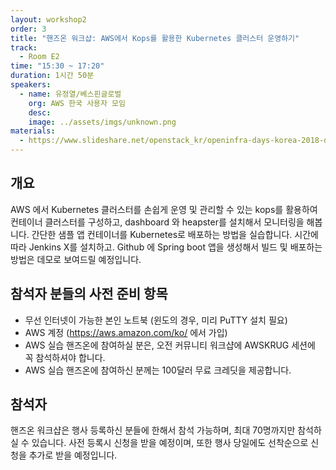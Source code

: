 ```yaml
---
layout: workshop2
order: 3
title: "핸즈온 워크샵: AWS에서 Kops를 활용한 Kubernetes 클러스터 운영하기"
track:
  - Room E2
time: "15:30 ~ 17:20"
duration: 1시간 50분
speakers:
  - name: 유정열/베스핀글로벌
    org: AWS 한국 사용자 모임 
    desc: 
    image: ../assets/imgs/unknown.png
materials:
  - https://www.slideshare.net/openstack_kr/openinfra-days-korea-2018-day-2-e2-aws-kops-kubernetes-cluster
---
```

## 개요
AWS 에서 Kubernetes 클러스터를 손쉽게 운영 및 관리할 수 있는 kops를 활용하여 컨테이너 클러스터를 구성하고, dashboard 와 heapster를 설치해서 모니터링을 해봅니다. 간단한 샘플 앱 컨테이너를 Kubernetes로 배포하는 방법을 실습합니다. 시간에 따라 Jenkins X를 설치하고. Github 에 Spring boot 앱을 생성해서 빌드 및 배포하는 방법은 데모로 보여드릴 예정입니다.

## 참석자 분들의 사전 준비 항목
- 무선 인터넷이 가능한 본인 노트북 (윈도의 경우, 미리 PuTTY 설치 필요)
- AWS 계정 (https://aws.amazon.com/ko/ 에서 가입)
- AWS 실습 핸즈온에 참여하실 분은, 오전 커뮤니티 워크샵에 AWSKRUG 세션에 꼭 참석하셔야 합니다.
- AWS 실습 핸즈온에 참여하신 분께는 100달러 무료 크레딧을 제공합니다.

## 참석자 
핸즈온 워크샵은 행사 등록하신 분들에 한해서 참석 가능하며, 최대 70명까지만 참석하실 수 있습니다.
사전 등록시 신청을 받을 예정이며, 또한 행사 당일에도 선착순으로 신청을 추가로 받을 예정입니다.